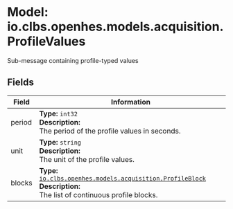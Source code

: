 # Model: io.clbs.openhes.models.acquisition.ProfileValues

Sub-message containing profile-typed values

## Fields

| Field | Information |
| --- | --- |
| period | <b>Type:</b> `int32`<br><b>Description:</b><br>The period of the profile values in seconds. |
| unit | <b>Type:</b> `string`<br><b>Description:</b><br>The unit of the profile values. |
| blocks | <b>Type:</b> [`io.clbs.openhes.models.acquisition.ProfileBlock`](model-io-clbs-openhes-models-acquisition-profileblock.md)<br><b>Description:</b><br>The list of continuous profile blocks. |


